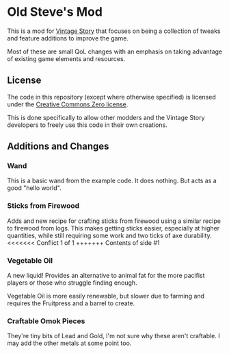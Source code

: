 # Old Steve's Mod

This is a mod for [Vintage Story](https://vintagestory.at) that focuses
on being a collection of tweaks and feature additions to improve the game.

Most of these are small QoL changes with an emphasis on taking advantage of
existing game elements and resources.

## License

The code in this repository (except where otherwise specified)
is licensed under the [Creative Commons Zero license](https://creativecommons.org/publicdomain/zero/1.0/).

This is done specifically to allow other modders and the Vintage Story
developers to freely use this code in their own creations.

## Additions and Changes

### Wand

This is a basic wand from the example code. It does nothing.
But acts as a good "hello world".

### Sticks from Firewood

Adds and new recipe for crafting sticks from firewood using a similar recipe
to firewood from logs. This makes getting sticks easier, especially at higher
quantities, while still requiring some work and two ticks of axe durability.
<<<<<<< Conflict 1 of 1
+++++++ Contents of side #1

### Vegetable Oil

A new liquid! Provides an alternative to animal fat for the more pacifist
players or those who struggle finding enough.

Vegetable Oil is more easily renewable, but slower due to farming
and requires the Fruitpress and a barrel to create.

### Craftable Omok Pieces

They're tiny bits of Lead and Gold, I'm not sure why these aren't craftable.
I may add the other metals at some point too.
